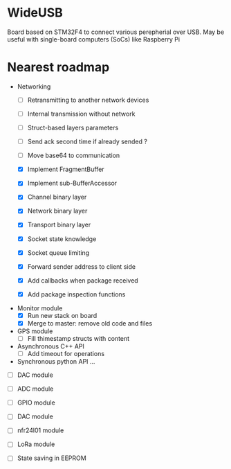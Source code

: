 # WideUSB

Board based on STM32F4 to connect various perepherial over USB. May be useful with single-board computers (SoCs) like Raspberry Pi

Nearest roadmap
=====
- Networking
    - [ ] Retransmitting to another network devices
    - [ ] Internal transmission without network
    - [ ] Struct-based layers parameters
    - [ ] Send ack second time if already sended ?
    - [ ] Move base64 to communication
    - [x] Implement FragmentBuffer
    - [x] Implement sub-BufferAccessor 
    - [x] Channel binary layer
    - [x] Network binary layer
    - [x] Transport binary layer
    - [x] Socket state knowledge
    - [x] Socket queue limiting
    - [x] Forward sender address to client side
    - [x] Add callbacks when package received
    - [x] Add package inspection functions
    
    
- Monitor module
    - [x] Run new stack on board
    - [x] Merge to master: remove old code and files

- GPS module
    - [ ] Fill thimestamp structs with content
        
- Asynchronous C++ API
    - [ ] Add timeout for operations

- Synchronous python API
    ...

- [ ] DAC module

- [ ] ADC module

- [ ] GPIO module

- [ ] DAC module

- [ ] nfr24l01 module

- [ ] LoRa module

- [ ] State saving in EEPROM
